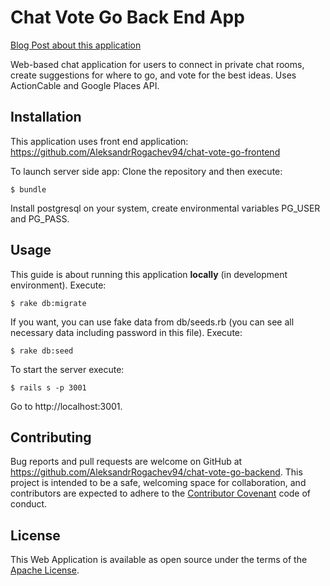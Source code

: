# Chat Vote Go Back End App

[Blog Post about this application](http://aleksandr-rogachev-blog.com/2017/05/26/chat_vote_go/)

Web-based chat application for users  to connect in private chat rooms, create suggestions for where to go, and vote for the best ideas. Uses ActionCable and Google Places API.

## Installation

This application uses front end application: https://github.com/AleksandrRogachev94/chat-vote-go-frontend

To launch server side app:
Clone the repository and then execute:

    $ bundle

Install postgresql on your system, create environmental variables PG_USER and PG_PASS.

## Usage

This guide is about running this application **locally** (in development environment).
Execute:

    $ rake db:migrate

If you want, you can use fake data from db/seeds.rb (you can see all necessary data including password in this file). Execute:

    $ rake db:seed

To start the server execute:

    $ rails s -p 3001

Go to http://localhost:3001.

## Contributing

Bug reports and pull requests are welcome on GitHub at https://github.com/AleksandrRogachev94/chat-vote-go-backend. This project is intended to be a safe, welcoming space for collaboration, and contributors are expected to adhere to the [Contributor Covenant](http://contributor-covenant.org) code of conduct.


## License

This Web Application is available as open source under the terms of the [Apache License](http://www.apache.org/licenses/).
